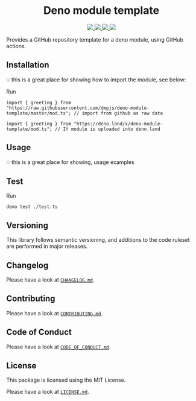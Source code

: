 <h1 align="center">Deno module template</h1>
<p align="center">
    <a href="https://github.com/dmpjs/deno-module-template/releases">
        <img src="https://img.shields.io/github/release/dmpjs/deno-module-template.svg?color=bright_green&label=latest&style=flat-square">
    </a>
    <a href="https://github.com/dmpjs/deno-module-template/actions">
        <img src="https://img.shields.io/github/workflow/status/dmpjs/deno-module-template/Continuous%20Integration/master?label=ci&style=flat-square">
    </a>
    <a href="https://github.com/semantic-release/semantic-release">
        <img src="https://img.shields.io/badge/%20%20%F0%9F%93%A6%F0%9F%9A%80-semantic--release-e10079.svg?style=flat-square">
    </a>
    <a href="https://opensource.org/licenses/MIT">
        <img src="https://img.shields.io/badge/license-MIT-brightgreen.svg?style=flat-square">
    </a>
</p>

Provides a GitHub repository template for a deno module, using GitHub actions.

## Installation

:bulb: this is a great place for showing how to import the module, see below:

Run

```
import { greeting } from "https://raw.githubusercontent.com/dmpjs/deno-module-template/master/mod.ts"; // import from github as raw data

import { greeting } from "https://deno.land/x/deno-module-template/mod.ts"; // If module is uploaded into deno.land
```

## Usage

:bulb: this is a great place for showing, usage examples

## Test

Run

```
deno test ./test.ts
```

## Versioning

This library follows semantic versioning, and additions to the code ruleset are performed in major releases.

## Changelog

Please have a look at [`CHANGELOG.md`](CHANGELOG.md).

## Contributing

Please have a look at [`CONTRIBUTING.md`](.github/CONTRIBUTING.md).

## Code of Conduct

Please have a look at [`CODE_OF_CONDUCT.md`](.github/CODE_OF_CONDUCT.md).

## License

This package is licensed using the MIT License.

Please have a look at [`LICENSE.md`](LICENSE.md).
